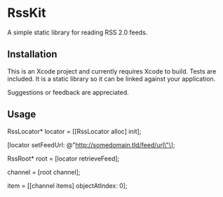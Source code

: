 RssKit
======

A simple static library for reading RSS 2.0 feeds.

Installation
------------

This is an Xcode project and currently requires Xcode to build.  Tests are
included.  It is a static library so it can be linked against your 
application.

Suggestions or feedback are appreciated.

Usage
-----

RssLocator* locator = \[\[RssLocator alloc\] init\];

\[locator setFeedUrl: @\"http://somedomain.tld/feed/url\"\];
    
RssRoot* root = \[locator retrieveFeed\];

channel = \[root channel\];

item = \[\[channel items\] objectAtIndex: 0\];
